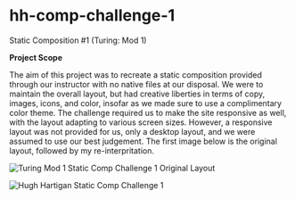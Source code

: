 # hh-comp-challenge-1
Static Composition #1 (Turing: Mod 1)

**Project Scope**

The aim of this project was to recreate a static composition provided through our instructor with no native files at our disposal. We were to maintain the overall layout, but had creative liberties in terms of copy, images, icons, and color, insofar as we made sure to use a complimentary color theme. The challenge required us to make the site responsive as well, with the layout adapting to various screen sizes. However, a responsive layout was not provided for us, only a desktop layout, and we were assumed to use our best judgement. The first image below is the original layout, followed by my re-interpritation. 

![Turing Mod 1 Static Comp Challenge 1 Original Layout](https://imgur.com/tH0tdki)

![Hugh Hartigan Static Comp Challenge 1](https://imgur.com/D3QrpCF)
